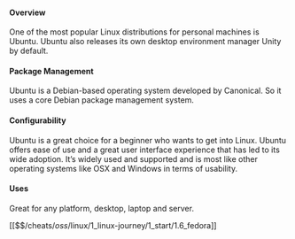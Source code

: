 #### Overview
One of the most popular Linux distributions for personal machines is Ubuntu. Ubuntu also releases its own desktop environment manager Unity by default.

#### Package Management
Ubuntu is a Debian-based operating system developed by Canonical. So it uses a core Debian package management system.

#### Configurability
Ubuntu is a great choice for a beginner who wants to get into Linux. Ubuntu offers ease of use and a great user interface experience that has led to its wide adoption. It’s widely used and supported and is most like other operating systems like OSX and Windows in terms of usability.

#### Uses
Great for any platform, desktop, laptop and server.

[[$$$/$cheats/$oss/$linux/1_linux-journey/1_start/1.6_fedora]]